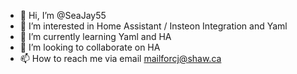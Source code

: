 - 👋 Hi, I’m @SeaJay55
- 👀 I’m interested in Home Assistant / Insteon Integration and Yaml
- 🌱 I’m currently learning Yaml and HA
- 💞️ I’m looking to collaborate on HA
- 📫 How to reach me via email mailforcj@shaw.ca

<!---
SeaJay55/SeaJay55 is a ✨ special ✨ repository because its `README.md` (this file) appears on your GitHub profile.
You can click the Preview link to take a look at your changes.
--->
